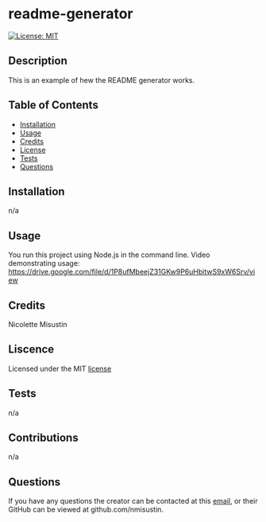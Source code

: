 # readme-generator
  [![License: MIT](https://img.shields.io/badge/License-MIT-yellow.svg)](https://opensource.org/licenses/MIT)
  ## Description
  This is an example of hew the README generator works.
  ## Table of Contents
  * [Installation](#installation)
  * [Usage](#usage)
  * [Credits](#credits)
  * [License](#license)
  * [Tests](#tests)
  * [Questions](#questions)
  ## Installation
  n/a
  ## Usage
  You run this project using Node.js in the command line.
  Video demonstrating usage: https://drive.google.com/file/d/1P8ufMbeejZ31GKw9P6uHbitwS9xW6Srv/view
  ## Credits
  Nicolette Misustin
  ## Liscence
  Licensed under the MIT [license](https://opensource.org/licenses/MIT)
  ## Tests
  n/a
  ## Contributions
  n/a
  ## Questions
  If you have any questions the creator can be contacted at this [email](nmisustin@gmail.com), or their GitHub can be viewed at github.com/nmisustin.

